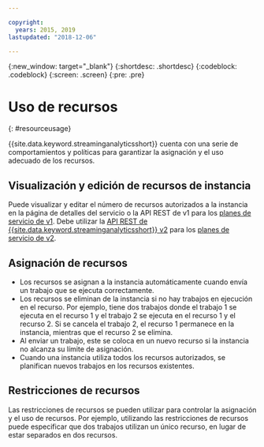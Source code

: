 ```yaml
---

copyright:
  years: 2015, 2019
lastupdated: "2018-12-06"

---
```


<!-- Attribute definitions -->
{:new_window: target="_blank"}
{:shortdesc: .shortdesc}
{:codeblock: .codeblock}
{:screen: .screen}
{:pre: .pre}


# Uso de recursos
{: #resourceusage}

{{site.data.keyword.streaminganalyticsshort}} cuenta con una serie de comportamientos y políticas para garantizar la asignación y el uso adecuado de los recursos.

## Visualización y edición de recursos de instancia
Puede visualizar y editar el número de recursos autorizados a la instancia en la página de detalles del servicio o la API REST de v1 para los [planes de servicio de v1](/docs/services/StreamingAnalytics?topic=StreamingAnalytics-service_plans#service_plans). Debe utilizar la [API REST de {{site.data.keyword.streaminganalyticsshort}} v2](https://{DomainName}/apidocs/streaming-analytics-v2#get-a-streaming-analytics-instance) para los [planes de servicio de v2](/docs/services/StreamingAnalytics?topic=StreamingAnalytics-service_plans#service_plans).

## Asignación de recursos
- Los recursos se asignan a la instancia automáticamente cuando envía un trabajo que se ejecuta correctamente.
- Los recursos se eliminan de la instancia si no hay trabajos en ejecución en el recurso. Por ejemplo, tiene dos trabajos donde el trabajo 1 se ejecuta en el recurso 1 y el trabajo 2 se ejecuta en el recurso 1 y el recurso 2. Si se cancela el trabajo 2, el recurso 1 permanece en la instancia, mientras que el recurso 2 se elimina.
- Al enviar un trabajo, este se coloca en un nuevo recurso si la instancia no alcanza su límite de asignación.
- Cuando una instancia utiliza todos los recursos autorizados, se planifican nuevos trabajos en los recursos existentes.

## Restricciones de recursos

Las restricciones de recursos se pueden utilizar para controlar la asignación y el uso de recursos. Por ejemplo, utilizando las restricciones de recursos puede especificar que dos trabajos utilizan un único recurso, en lugar de estar separados en dos recursos.
